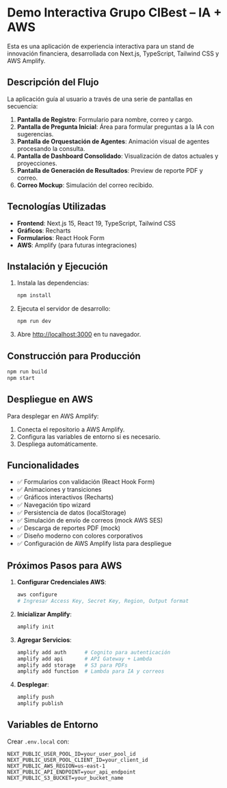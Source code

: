 # Demo Interactiva Grupo CIBest – IA + AWS

Esta es una aplicación de experiencia interactiva para un stand de innovación financiera, desarrollada con Next.js, TypeScript, Tailwind CSS y AWS Amplify.

## Descripción del Flujo

La aplicación guía al usuario a través de una serie de pantallas en secuencia:

1. **Pantalla de Registro**: Formulario para nombre, correo y cargo.
2. **Pantalla de Pregunta Inicial**: Área para formular preguntas a la IA con sugerencias.
3. **Pantalla de Orquestación de Agentes**: Animación visual de agentes procesando la consulta.
4. **Pantalla de Dashboard Consolidado**: Visualización de datos actuales y proyecciones.
5. **Pantalla de Generación de Resultados**: Preview de reporte PDF y correo.
6. **Correo Mockup**: Simulación del correo recibido.

## Tecnologías Utilizadas

- **Frontend**: Next.js 15, React 19, TypeScript, Tailwind CSS
- **Gráficos**: Recharts
- **Formularios**: React Hook Form
- **AWS**: Amplify (para futuras integraciones)

## Instalación y Ejecución

1. Instala las dependencias:
   ```bash
   npm install
   ```

2. Ejecuta el servidor de desarrollo:
   ```bash
   npm run dev
   ```

3. Abre [http://localhost:3000](http://localhost:3000) en tu navegador.

## Construcción para Producción

```bash
npm run build
npm start
```

## Despliegue en AWS

Para desplegar en AWS Amplify:

1. Conecta el repositorio a AWS Amplify.
2. Configura las variables de entorno si es necesario.
3. Despliega automáticamente.

## Funcionalidades

- ✅ Formularios con validación (React Hook Form)
- ✅ Animaciones y transiciones
- ✅ Gráficos interactivos (Recharts)
- ✅ Navegación tipo wizard
- ✅ Persistencia de datos (localStorage)
- ✅ Simulación de envío de correos (mock AWS SES)
- ✅ Descarga de reportes PDF (mock)
- ✅ Diseño moderno con colores corporativos
- ✅ Configuración de AWS Amplify lista para despliegue

## Próximos Pasos para AWS

1. **Configurar Credenciales AWS**:
   ```bash
   aws configure
   # Ingresar Access Key, Secret Key, Region, Output format
   ```

2. **Inicializar Amplify**:
   ```bash
   amplify init
   ```

3. **Agregar Servicios**:
   ```bash
   amplify add auth      # Cognito para autenticación
   amplify add api       # API Gateway + Lambda
   amplify add storage   # S3 para PDFs
   amplify add function  # Lambda para IA y correos
   ```

4. **Desplegar**:
   ```bash
   amplify push
   amplify publish
   ```

## Variables de Entorno

Crear `.env.local` con:
```
NEXT_PUBLIC_USER_POOL_ID=your_user_pool_id
NEXT_PUBLIC_USER_POOL_CLIENT_ID=your_client_id
NEXT_PUBLIC_AWS_REGION=us-east-1
NEXT_PUBLIC_API_ENDPOINT=your_api_endpoint
NEXT_PUBLIC_S3_BUCKET=your_bucket_name
```
